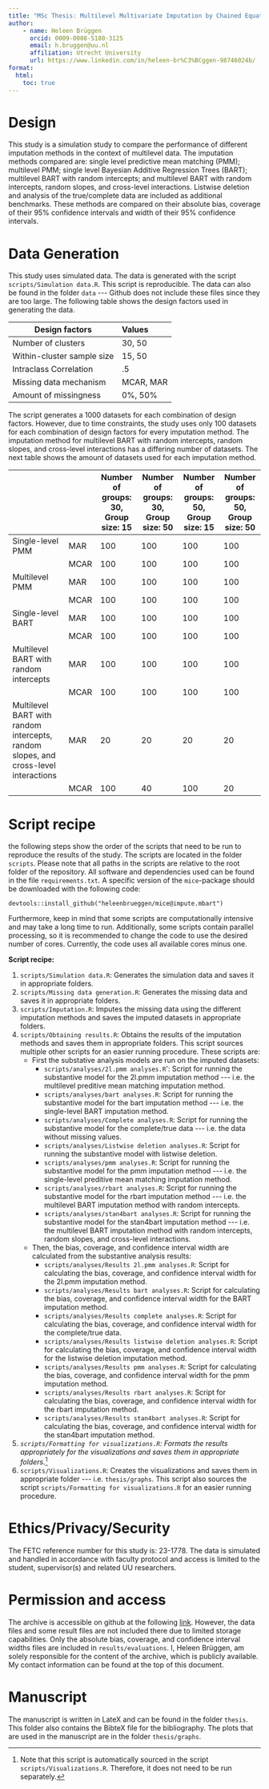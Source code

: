 ```yaml
---
title: "MSc Thesis: Multilevel Multivariate Imputation by Chained Equations through Bayesian Additive Regression Trees"
author: 
    - name: Heleen Brüggen
      orcid: 0009-0008-5180-3125
      email: h.bruggen@uu.nl
      affiliation: Utrecht University
      url: https://www.linkedin.com/in/heleen-br%C3%BCggen-98746024b/
format:
  html:
    toc: true
---
```

 
# Design
This study is a simulation study to compare the performance of different imputation methods in the context of multilevel data. The imputation methods compared are: single level predictive mean matching (PMM); multilevel PMM; single level Bayesian Additive Regression Trees (BART); multilevel BART with random intercepts; and multilevel BART with random intercepts, random slopes, and cross-level interactions. Listwise deletion and analysis of the true/complete data are included as additional benchmarks. These methods are compared on their absolute bias, coverage of their 95% confidence intervals and width of their 95% confidence intervals. 

# Data Generation
This study uses simulated data. The data is generated with the script `scripts/Simulation data.R`. This script is reproducible. The data can also be found in the folder `data` --- Github does not include these files since they are too large. The following table shows the design factors used in generating the data. 

| Design factors             | Values    | 
|----------------------------|:----------|
| Number of clusters         | 30, 50    | 
| Within-cluster sample size | 15, 50    | 
| Intraclass Correlation     | .5        |
| Missing data mechanism     | MCAR, MAR |
| Amount of missingness      | 0%, 50%   |

The script generates a 1000 datasets for each combination of design factors. However, due to time constraints, the study uses only 100 datasets for each combination of design factors for every imputation method. The imputation method for multilevel BART with random intercepts, random slopes, and cross-level interactions has a differing number of datasets. The next table shows the amount of datasets used for each imputation method. 

|                                                                                     |      | Number of groups: 30, Group size: 15 | Number of groups: 30, Group size: 50 | Number of groups: 50, Group size: 15 | Number of groups: 50, Group size: 50 |
|-------------------------------------------------------------------------------------|------|--------------------------------------|--------------------------------------|--------------------------------------|--------------------------------------|
| Single-level PMM                                                                    | MAR  | 100                                  | 100                                  | 100                                  | 100                                  |
|                                                                                     | MCAR | 100                                  | 100                                  | 100                                  | 100                                  |
| Multilevel PMM                                                                      | MAR  | 100                                  | 100                                  | 100                                  | 100                                  |
|                                                                                     | MCAR | 100                                  | 100                                  | 100                                  | 100                                  |
| Single-level BART                                                                   | MAR  | 100                                  | 100                                  | 100                                  | 100                                  |
|                                                                                     | MCAR | 100                                  | 100                                  | 100                                  | 100                                  |
| Multilevel BART with random intercepts                                              | MAR  | 100                                  | 100                                  | 100                                  | 100                                  |
|                                                                                     | MCAR | 100                                  | 100                                  | 100                                  | 100                                  |
| Multilevel BART with random intercepts, random slopes, and cross-level interactions | MAR  | 20                                   | 20                                   | 20                                   | 20                                   |
|                                                                                     | MCAR | 100                                  | 40                                   | 100                                  | 20                                   |

# Script recipe
the following steps show the order of the scripts that need to be run to reproduce the results of the study. The scripts are located in the folder `scripts`. Please note that all paths in the scripts are relative to the root folder of the repository. All software and dependencies used can be found in the file `requirements.txt`. A specific version of the `mice`-package should be downloaded with the following code: 
```
devtools::install_github("heleenbrueggen/mice@impute.mbart")
``` 
Furthermore, keep in mind that some scripts are computationally intensive and may take a long time to run. Additionally, some scripts contain parallel processing, so it is recommended to change the code to use the desired number of cores. Currently, the code uses all available cores minus one.

**Script recipe:**

1. `scripts/Simulation data.R`: Generates the simulation data and saves it in appropriate folders.
2. `scripts/Missing data generation.R`: Generates the missing data and saves it in appropriate folders.
3. `scripts/Imputation.R`: Imputes the missing data using the different imputation methods and saves the imputed datasets in appropriate folders.
4. `scripts/Obtaining results.R`: Obtains the results of the imputation methods and saves them in appropriate folders. This script sources multiple other scripts for an easier running procedure. These scripts are:
    - First the substative analysis models are run on the imputed datasets:
        - `scripts/analyses/2l.pmm analyses.R`': Script for running the substantive model for the 2l.pmm imputation method --- i.e. the multilevel preditive mean matching imputation method.
        - `scripts/analyses/bart analyses.R`: Script for running the substantive model for the bart imputation method --- i.e. the single-level BART imputation method.
        - `scripts/analyses/Complete analyses.R`: Script for running the substantive model for the complete/true data --- i.e. the data without missing values.
        - `scripts/analyses/Listwise deletion analyses.R`: Script for running the substantive model with listwise deletion.
        - `scripts/analyses/pmm analyses.R`: Script for running the substantive model for the pmm imputation method --- i.e. the single-level preditive mean matching imputation method.
        - `scripts/analyses/rbart analyses.R`: Script for running the substantive model for the rbart imputation method --- i.e. the multilevel BART imputation method with random intercepts.
        - `scripts/analyses/stan4bart analyses.R`: Script for running the substantive model for the stan4bart imputation method --- i.e. the multilevel BART imputation method with random intercepts, random slopes, and cross-level interactions.
    - Then, the bias, coverage, and confidence interval width are calculated from the substantive analysis results:
        - `scripts/analyses/Results 2l.pmm analyses.R`: Script for calculating the bias, coverage, and confidence interval width for the 2l.pmm imputation method.
        - `scripts/analyses/Results bart analyses.R`: Script for calculating the bias, coverage, and confidence interval width for the BART imputation method.
        - `scripts/analyses/Results complete analyses.R`: Script for calculating the bias, coverage, and confidence interval width for the complete/true data.
        - `scripts/analyses/Results listwise deletion analyses.R`: Script for calculating the bias, coverage, and confidence interval width for the listwise deletion imputation method.
        - `scripts/analyses/Results pmm analyses.R`: Script for calculating the bias, coverage, and confidence interval width for the pmm imputation method.
        - `scripts/analyses/Results rbart analyses.R`: Script for calculating the bias, coverage, and confidence interval width for the rbart imputation method.
        - `scripts/analyses/Results stan4bart analyses.R`: Script for calculating the bias, coverage, and confidence interval width for the stan4bart imputation method.
5. *`scripts/Formatting for visualizations.R`: Formats the results appropriately for the visualizations and saves them in appropriate folders.*[^1]
6. `scripts/Visualizations.R`: Creates the visualizations and saves them in appropriate folder --- i.e. `thesis/graphs`. This script also sources the script `scripts/Formatting for visualizations.R` for an easier running procedure.

[^1]: Note that this script is automatically sourced in the script `scripts/Visualizations.R`. Therefore, it does not need to be run separately.

# Ethics/Privacy/Security

The FETC reference number for this study is: 23-1778. The data is simulated and handled in accordance with faculty protocol and access is limited to the student, supervisor(s) and related UU researchers.

# Permission and access

The archive is accessible on github at the following [link](https://github.com/heleenbrueggen/masterthesis/). However, the data files and some result files are not included there due to limited storage capabilities. Only the absolute bias, coverage, and confidence interval widths files are included in `results/evaluations`. I, Heleen Brüggen, am solely responsible for the content of the archive, which is publicly available. My contact information can be found at the top of this document.

# Manuscript

The manuscript is written in LateX and can be found in the folder `thesis`. This folder also contains the BibteX file for the bibliography. The plots that are used in the manuscript are in the folder `thesis/graphs`.
